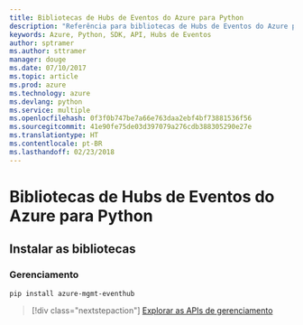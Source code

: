 ```yaml
---
title: Bibliotecas de Hubs de Eventos do Azure para Python
description: "Referência para bibliotecas de Hubs de Eventos do Azure para Python"
keywords: Azure, Python, SDK, API, Hubs de Eventos
author: sptramer
ms.author: sttramer
manager: douge
ms.date: 07/10/2017
ms.topic: article
ms.prod: azure
ms.technology: azure
ms.devlang: python
ms.service: multiple
ms.openlocfilehash: 0f3f0b747be7a66e763daa2ebf4bf73881536f56
ms.sourcegitcommit: 41e90fe75de03d397079a276cdb388305290e27e
ms.translationtype: HT
ms.contentlocale: pt-BR
ms.lasthandoff: 02/23/2018
---
```

# <a name="azure-event-hubs-libraries-for-python"></a>Bibliotecas de Hubs de Eventos do Azure para Python

## <a name="install-the-libraries"></a>Instalar as bibliotecas


### <a name="management"></a>Gerenciamento

```bash
pip install azure-mgmt-eventhub
```
> [!div class="nextstepaction"]
> [Explorar as APIs de gerenciamento](/python/api/overview/azure/eventhub/management)